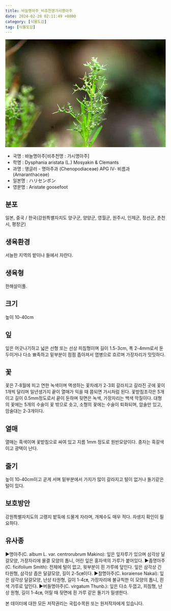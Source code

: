 ```yaml
---
title: 바늘명아주_비추천명가시명아주
date: 2024-02-28 02:11:49 +0800
category: [식물도감]
tag: [식물도감]
---
```




![바늘명아주[비추천명 : 가시명아주]](/assets/img/fileUpload/plants/basic/Chenopodiaceae/Chenopodium/15485/15485_2_th2.JPG)
- 국명 : 바늘명아주[비추천명 : 가시명아주]
- 학명 : Dysphania aristata (L.) Mosyakin & Clemants
- 과명 : 앵글러 - 명아주과 (Chenopodiaceae) APG Ⅳ- 비름과 (Amaranthaceae)
- 일본명 : ハリセンボン
- 영문명 : Aristate goosefoot


## 분포
일본, 중국 / 한국(강원특별자치도 양구군, 양양군, 영월군, 원주시, 인제군, 정선군, 춘천시, 평창군) 
## 생육환경
서늘한 지역의 밭이나 들에서 자란다.
## 생육형
한해살이풀.
## 크기
높이 10-40cm
## 잎
잎은 어긋나기하고 넓은 선형 또는 선상 피침형이며 길이 1.5-3cm, 폭 2-4mm로서 둔두이거나 다소 뾰족하고 밑부분이 점점 좁아져서 엽병으로 흐르며 가장자리가 밋밋하다.
## 꽃
꽃은 7-8월에 피고 연한 녹색이며 액생하는 꽃차례가 2-3회 갈라지고 갈라진 곳에 꽃이 1개씩 달리며 일년생가지 끝이 열매가 익을 때 쯤되면 가시처럼 된다. 꽃받침조각은 5개이고 길이 0.5mm정도로서 끝이 둔하며 뒷면은 녹색, 가장자리는 백색 막질이다. 대형의 꽃에는 5개의 수술이 꽃 밖으로 솟고, 소형의 꽃에는 수술이 퇴화되며, 암술만 있고, 암술대는 2-3개이다.
## 열매
열매는 흑색이며 꽃받침으로 싸여 있고 지름 1mm 정도로 원반모양이다. 종자는 흑갈색이고 광택이 난다.
## 줄기
높이 10-40cm이고 곧게 서며 밑부분에서 가지가 많이 갈라지고 털이 없거나 돌기같은 털이 있다.
## 보호방안
강원특별자치도의 고랭지 밭둑에 드물게 자라며, 개체수도 매우 적다. 자생지 확인이 필요하다.
## 유사종
▶명아주(C. album L. var. centrorubrum Makino): 잎은 잎자루가 있으며 삼각상 달걀모양, 가장자리에 물결 모양의 톱니, 어린 잎은 홍자색의 가루가 붙어있다.
▶좀명아주(C. ficifolium Smith): 전체에 털이 없고, 윗부분이 흰 가루에 덮인다. 잎은 삼각상 긴 타원형, 삼각상 좁은 달걀모양, 길이 2-5㎝이다. 
▶참명아주(C. koraiense Nakai): 잎은 삼각상 달걀모양, 난상 타원형, 길이 1-4㎝, 가장자리에 불규칙한 이 모양의 톱니, 흰색 가루로 덮인다. 
▶버들명아주(C. virgatum Thunb.): 잎은 다소 두껍고, 피침형, 난상 원형, 길이 1-4㎝, 어릴 때 뒷면에 흰 가루 같은 돌기가 밀생한다.






본 데이터에 대한 모든 저작권리는 국립수목원 또는 원저작자에게 있습니다.
